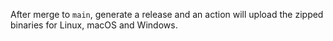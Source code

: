 After merge to `main`, generate a release and an action will upload the zipped binaries for Linux, macOS and Windows.
